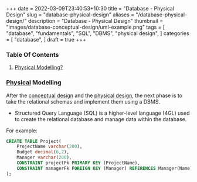 +++ 
date = 2022-03-09T23:40:53+10:30
title = "Database - Physical Design"
slug = "database-physical-design"
aliases = "/database-physical-design/"
description = "Database - Physical Design"
thumbnail = "images/database-conceptual-design/uml-example.png"
tags = [
    "database",
    "fundamentals",
    "SQL",
    "DBMS",
    "physical design",
]
categories = [
    "database",
]
draft = true
+++

### Table Of Contents

1. [Physical Modelling?](#physical-modelling)

### [Physical](https://www.oxfordlearnersdictionaries.com/definition/english/physical_1?q=physical) Modelling

After the [conceptual
design](https://tanducmai.com/posts/database-conceptual-design) and the
[physical design](https://tanducmai.com/posts/database-physical-design), the
next phase is to take the relational schemas and implement them using a DBMS.
- Structured Query Language (SQL) is a higher-level language (4GL) used to
  create the relational database and manage data within the database.

For example:

```sql
CREATE TABLE Project(
    ProjectName varchar(200),
    Budget decimal(6,2),
    Manager varchar(200),
    CONSTRAINT projectPk PRIMARY KEY (ProjectName),
    CONSTRAINT managerFk FOREIGN KEY (Manager) REFERENCES Manager(Name)
);
```
